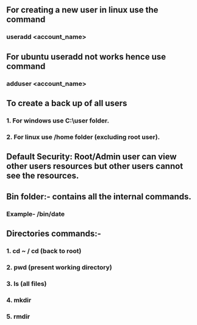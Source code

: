 ## For creating a new user in linux use the command

### useradd <account_name>

## For ubuntu useradd not works hence use command

### adduser <account_name>

## To create a back up of all users 
### 1. For windows use C:\user folder.
### 2. For linux use /home folder (excluding root user).

## Default Security: Root/Admin user can view other users resources but other users cannot see the resources.

## Bin folder:- contains all the internal commands.
### Example- /bin/date

## Directories commands:-
### 1. cd ~ / cd (back to root)
### 2. pwd (present working directory)
### 3. ls (all files)
### 4. mkdir <name> 
### 5. rmdir <name>
